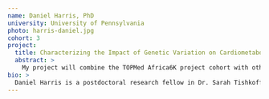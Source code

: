 ```yaml
---
name: Daniel Harris, PhD
university: University of Pennsylvania
photo: harris-daniel.jpg
cohort: 3
project:
  title: Characterizing the Impact of Genetic Variation on Cardiometabolic Traits in Ethnically Diverse African Populations
  abstract: >
    My project will combine the TOPMed Africa6K project cohort with other TOPMed cohorts. The analyses and merging of such a large dataset will help demonstrate the capabilities of BDC. Since disease causing variants can be targets of natural selection, I will identify cardiometabolic pathways under selection. I will also increase the reproducibility of my research by using the available GWAS apps to find variants associated with cardiometabolic phenotypes. I will generate publicly available workflows for several population genetics programs that are not on the platform. My proposal will have important medical research advancements because African ancestry individuals have increased incidence of cardiometabolic disease and are underrepresented in genomic studies.
bio: >
  Daniel Harris is a postdoctoral research fellow in Dr. Sarah Tishkoff's lab at the University of Pennsylvania. He studies African genetic variation to analyze the genetic architecture of cardiometabolic diseases and construct models of African demographic history. Before his postdoctoral research fellowship he completed his PhD at the University of Maryland, Baltimore where he was advised by Dr. Timothy O'Connor. During his PhD his research focused on how genetic drift and migration impact modern human populations.
---
```

